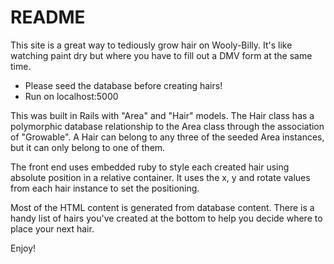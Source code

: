 # README

This site is a great way to tediously grow hair on Wooly-Billy. It's like watching paint dry but where you have to fill out a DMV form at the same time.

* Please seed the database before creating hairs!
* Run on localhost:5000

This was built in Rails with "Area" and "Hair" models. The Hair class has a polymorphic database relationship to the Area class through the association of "Growable". A Hair can belong to any three of the seeded Area instances, but it can only belong to one of them.

The front end uses embedded ruby to style each created hair using absolute position in a relative container. It uses the x, y and rotate values from each hair instance to set the positioning.

Most of the HTML content is generated from database content. There is a handy list of hairs you've created at the bottom to help you decide where to place your next hair.

Enjoy!
